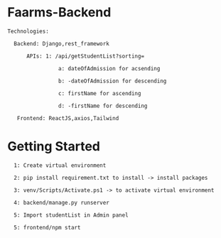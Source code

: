 # Faarms-Backend

    Technologies:
    
      Backend: Django,rest_framework
      
          APIs: 1: /api/getStudentList?sorting=
          
                    a: dateOfAdmission for acsending
                    
                    b: -dateOfAdmission for descending   
                    
                    c: firstName for ascending 
                    
                    d: -firstName for descending 
                    
       Frontend: ReactJS,axios,Tailwind

# Getting Started 

      1: Create virtual environment

      2: pip install requirement.txt to install -> install packages

      3: venv/Scripts/Activate.ps1 -> to activate virtual environment

      4: backend/manage.py runserver
      
      5: Import studentList in Admin panel
      
      5: frontend/npm start
